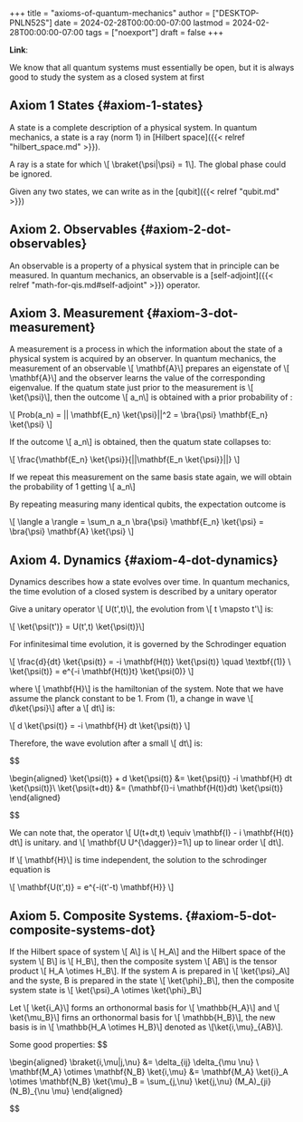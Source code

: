 +++
title = "axioms-of-quantum-mechanics"
author = ["DESKTOP-PNLN52S"]
date = 2024-02-28T00:00:00-07:00
lastmod = 2024-02-28T00:00:00-07:00
tags = ["noexport"]
draft = false
+++

**Link**:

We know that all quantum systems must essentially be open, but it is always good to study the system as
a closed system at first


## Axiom 1 States {#axiom-1-states}

A state is a complete description of a physical system. In quantum mechanics, a state is a ray (norm 1) in [Hilbert space]({{< relref "hilbert_space.md" >}}).

A ray is a state for which \\[ \braket{\psi|\psi} = 1\\]. The global phase could be ignored.

Given any two states, we can write as in the [qubit]({{< relref "qubit.md" >}})


## Axiom 2. Observables {#axiom-2-dot-observables}

An observable is a property of a physical system that in principle can be measured. In quantum mechanics, an
observable is a [self-adjoint]({{< relref "math-for-qis.md#self-adjoint" >}}) operator.


## Axiom 3. Measurement {#axiom-3-dot-measurement}

A measurement is a process in which the information about the state of a physical system is acquired by an observer.
In quantum mechanics, the measurement of an observable \\[ \mathbf{A}\\] prepares an eigenstate of \\[ \mathbf{A}\\]
and the observer learns the value of the corresponding eigenvalue. If the quatum state just prior to the measurement
is \\[ \ket{\psi}\\], then the outcome \\[ a\_n\\] is obtained with a prior probability of :

\\[
Prob(a\_n) = || \mathbf{E\_n} \ket{\psi}||^2 = \bra{\psi} \mathbf{E\_n} \ket{\psi}
\\]

If the outcome \\[ a\_n\\] is obtained, then the quatum state collapses to:

\\[
\frac{\mathbf{E\_n} \ket{\psi}}{||\mathbf{E\_n \ket{\psi}}||}
\\]

If we repeat this measurement on the same basis state again, we will obtain the probability of 1 getting \\[ a\_n\\]

By repeating measuring many identical qubits, the expectation outcome is

\\[
\langle a \rangle = \sum\_n a\_n \bra{\psi} \mathbf{E\_n} \ket{\psi} = \bra{\psi} \mathbf{A} \ket{\psi}
\\]


## Axiom 4. Dynamics {#axiom-4-dot-dynamics}

Dynamics describes how a state evolves over time. In quantum mechanics, the time evolution of a closed system is described by a unitary operator

Give a unitary operator \\[ U(t',t)\\], the evolution from \\[ t \mapsto t'\\] is:

\\[ \ket{\psi(t')} = U(t',t) \ket{\psi(t)}\\]

For infinitesimal time evolution, it is governed by the Schrodinger equation

\\[
\frac{d}{dt} \ket{\psi(t)} = -i \mathbf{H(t)} \ket{\psi(t)} \quad \textbf{(1)} \\
\ket{\psi(t)} = e^{-i \mathbf{H(t)}t} \ket{\psi(0)}
\\]

where \\[ \mathbf{H}\\] is the hamiltonian of the system. Note that we have assume the planck constant to be 1.
From (1), a change in wave \\[ d\ket{\psi}\\] after a \\[ dt\\] is:

\\[
d \ket{\psi(t)} = -i \mathbf{H} dt \ket{\psi(t)}
\\]

Therefore, the wave evolution after a small \\[ dt\\] is:

$$

\begin{aligned}
\ket{\psi(t)} + d \ket{\psi(t)} &= \ket{\psi(t)} -i \mathbf{H} dt \ket{\psi(t)}\\
\ket{\psi(t+dt)} &= (\mathbf{I}-i \mathbf{H(t)}dt) \ket{\psi(t)}
\end{aligned}

$$

We can note that, the operator \\[ U(t+dt,t) \equiv \mathbf{I} - i \mathbf{H(t)} dt\\] is unitary. and \\[ \mathbf{U U^{\dagger}}=1\\]
up to linear order \\[ dt\\].

If \\[  \mathbf{H}\\] is time independent, the solution to the schrodinger equation is

\\[
\mathbf{U(t',t)} = e^{-i(t'-t) \mathbf{H}}
\\]


## Axiom 5. Composite Systems. {#axiom-5-dot-composite-systems-dot}

If the Hilbert space of system \\[ A\\] is \\[ H\_A\\] and the Hilbert space of the system \\[ B\\] is \\[ H\_B\\], then
the composite system \\[ AB\\] is the tensor product \\[ H\_A \otimes H\_B\\]. If the system A is prepared
in \\[ \ket{\psi}\_A\\] and the syste, B is prepared in the state \\[ \ket{\phi}\_B\\], then the composite system state is \\[ \ket{\psi}\_A \otimes \ket{\phi}\_B\\]

Let \\[ \ket{i\_A}\\] forms an orthonormal basis for \\[ \mathbb{H\_A}\\] and
\\[ \ket{\mu\_B}\\] firns an orthonormal basis for \\[ \mathbb{H\_B}\\],
the new basis is in \\[ \mathbb{H\_A \otimes H\_B}\\] denoted as \\[\ket{i,\mu}\_{AB}\\].

Some good properties:
$$

\begin{aligned}
	\braket{i,\mu|j,\nu} &= \delta\_{ij} \delta\_{\mu \nu} \\
\mathbf{M\_A} \otimes \mathbf{N\_B} \ket{i,\mu} &= \mathbf{M\_A} \ket{i}\_A
\otimes \mathbf{N\_B} \ket{\mu}\_B =
\sum\_{j,\nu} \ket{j,\nu} (M\_A)\_{ji} (N\_B)\_{\nu \mu}
\end{aligned}

$$
